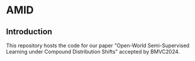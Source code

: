 # AMID

## Introduction

This repository hosts the code for our paper "Open-World Semi-Supervised Learning under Compound Distribution Shifts" accepted by BMVC2024.




